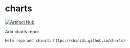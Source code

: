 # charts
[![Artifact Hub](https://img.shields.io/endpoint?url=https://artifacthub.io/badge/repository/shini4i)](https://artifacthub.io/packages/search?repo=shini4i)

Add charts repo:
```
helm repo add shini4i https://shini4i.github.io/charts/
```
